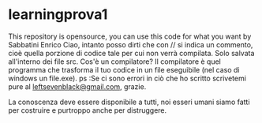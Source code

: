 # learningprova1
This repository is opensource, you can use this code for what you want by Sabbatini Enrico
Ciao, intanto posso dirti che con // si indica un commento, cioè quella porzione di codice tale per cui non verrà compilata. Solo salvata all'interno dei file src. 
Cos'è un compilatore? Il compilatore è quel programma che trasforma il tuo codice in un file eseguibile (nel caso di windows un file.exe).
ps :Se ci sono errori in ciò che ho scritto scrivetemi pure al leftsevenblack@gmail.com, grazie.


La conoscenza deve essere disponibile a tutti, noi esseri umani siamo fatti per costruire e purtroppo anche per distruggere.


